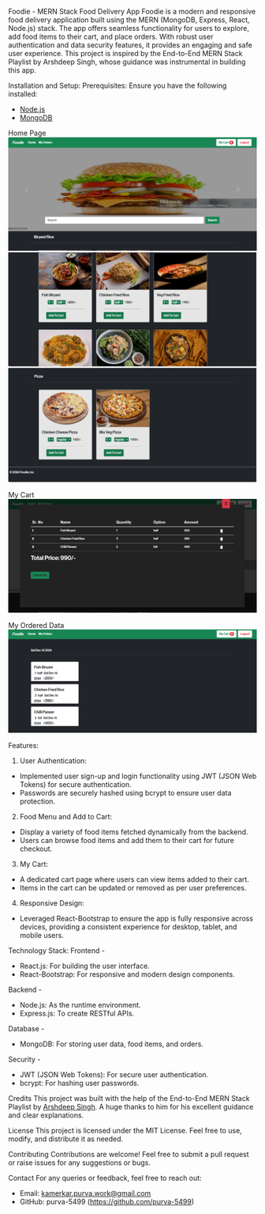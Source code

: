 Foodie - MERN Stack Food Delivery App
Foodie is a modern and responsive food delivery application built using the MERN (MongoDB, Express, React, Node.js) stack. The app offers seamless functionality for users to explore, add food items to their cart, and place orders. With robust user authentication and data security features, it provides an engaging and safe user experience.
This project is inspired by the End-to-End MERN Stack Playlist by Arshdeep Singh, whose guidance was instrumental in building this app.


 Installation and Setup:
 Prerequisites:
Ensure you have the following installed:
- [Node.js](https://nodejs.org/)
- [MongoDB](https://www.mongodb.com/)


 Home Page
![image alt](https://github.com/purva-5499/FoodDelivery-MERN/blob/master/App%20Images/Home_Page1.png?raw=true)
![image alt](https://github.com/purva-5499/FoodDelivery-MERN/blob/master/App%20Images/Home_Page2.png?raw=true)
![image alt](https://github.com/purva-5499/FoodDelivery-MERN/blob/master/App%20Images/Home_Page3.png?raw=true)



 My Cart
![image alt](https://github.com/purva-5499/FoodDelivery-MERN/blob/master/App%20Images/MyCart.png?raw=true)



My Ordered Data 
![image alt](https://github.com/purva-5499/FoodDelivery-MERN/blob/master/App%20Images/MyOrder.png?raw=true)


 Features:
 1. User Authentication:
- Implemented user sign-up and login functionality using JWT (JSON Web Tokens) for secure authentication.
- Passwords are securely hashed using bcrypt to ensure user data protection.
 2. Food Menu and Add to Cart:
- Display a variety of food items fetched dynamically from the backend.
- Users can browse food items and add them to their cart for future checkout.
 3. My Cart:
- A dedicated cart page where users can view items added to their cart.
- Items in the cart can be updated or removed as per user preferences.
 4. Responsive Design:
- Leveraged React-Bootstrap to ensure the app is fully responsive across devices, providing a consistent experience for desktop, tablet, and mobile users.


 Technology Stack:
 Frontend -
- React.js: For building the user interface.
- React-Bootstrap: For responsive and modern design components.

 Backend - 
- Node.js: As the runtime environment.
- Express.js: To create RESTful APIs.

 Database - 
- MongoDB: For storing user data, food items, and orders.

 Security - 
- JWT (JSON Web Tokens): For secure user authentication.
- bcrypt: For hashing user passwords.

 Credits
This project was built with the help of the End-to-End MERN Stack Playlist by [Arshdeep Singh](https://www.youtube.com/channel/UCNYhCd8Pv69M2NlJndkFzbg). A huge thanks to him for his excellent guidance and clear explanations.


 License
This project is licensed under the MIT License. Feel free to use, modify, and distribute it as needed.


 Contributing
Contributions are welcome! Feel free to submit a pull request or raise issues for any suggestions or bugs.


 Contact
For any queries or feedback, feel free to reach out:
- Email: kamerkar.purva.work@gmail.com
- GitHub: purva-5499 (https://github.com/purva-5499)
